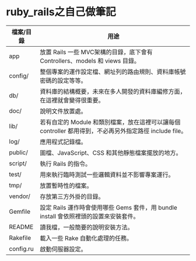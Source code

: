 # ruby_rails之自己做筆記
檔案/目錄 | 用途
-|-
app|放置 Rails 一些 MVC架構的目錄，底下會有 Controllers、models 和 views 目錄。
config/	|整個專案的運作設定檔、網址列的路由規則、資料庫帳號密碼的設定等等。
db/	|資料庫的結構概要，未來在多人開發的資料庫編修方面，在這裡就會變得很重要。
doc/	|說明文件放置處。
lib/	|若有自定的 Module 和類別檔案，放在這裡可以讓每個 controller 都用得到，不必再另外指定路徑 include file。
log/	|應用程式記錄檔。
public/	|圖檔、JavaScript、CSS 和其他靜態檔案擺放的地方。
script/	|執行 Rails 的指令。
test/	|用來執行臨時測試一些邏輯資料並不影響專案運行。
tmp/	|放置暫時性的檔案。
vendor/	|存放第三方外掛的目錄。
Gemfile	|設定 Rails 運作時會使用哪些 Gems 套件，用 bundle install 會依照裡頭的設置來安裝套件。
README	|讀我檔，一般簡要的說明安裝方法。
Rakefile	|載入一些 Rake 自動化處理的任務。
config.ru	|啟動伺服器設定。
